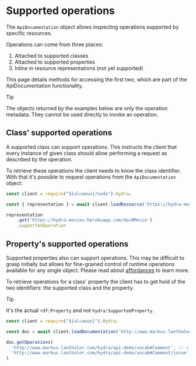 # Supported operations

The `ApiDocumentation` object allows inspecting operations supported by specific resources.

Operations can come from three places:

1. Attached to supported classes
1. Attached to supported properties
1. Inline in resource representations (not yet supported)

This page details methods for accessing the first two, which are part of the ApiDocumentation functionality.

> [!TIP]
> The objects returned by the examples below are only the operation metadata. They cannot be  used directly to invoke an operation.

## Class' supported operations

A supported class can support operations. This instructs the client that every instance of given class should allow performing a request as described by the operation.

To retrieve these operations the client needs to know the class identifier. With that it's possible to request operations from the `ApiDocumentation` object:

<run-kit>

```typescript
const client = require("${alcaeus}/node").Hydra;

const { representation } = await client.loadResource('https://hydra-movies.herokuapp.com/doc')

representation
    .get('https://hydra-movies.herokuapp.com/doc#Movie')
    .supportedOperation
```

</run-kit>

## Property's supported operations

Supported properties also can support operations. This may be difficult to grasp initially but allows for fine-grained control of runtime operations available for any single object. Please read about [affordances](representations/resource-affordances) to learn more.

To retrieve operations for a class' property the client has to get hold of the two identifiers: the supported class and the property.

> [!TIP]
> It's the actual `rdf:Property` and not `hydra:SupportedProperty`.

<run-kit>

```typescript
const client = require("${alcaeus}").Hydra;

const doc = await client.loadDocumentation('http://www.markus-lanthaler.com/hydra/api-demo/vocab');

doc.getOperations(
  'http://www.markus-lanthaler.com/hydra/api-demo/vocab#Comment', // class
  'http://www.markus-lanthaler.com/hydra/api-demo/vocab#Comment/issue' // property
)
```

</run-kit>
